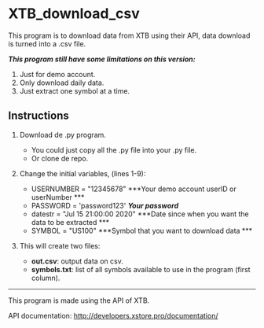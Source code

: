 # XTB_download_csv
This program is to download data from XTB using their API, data download is turned into a .csv file.

***This program still have some limitations on this version:***
1. Just for demo account.
2. Only download daily data.
3. Just extract one symbol at a time.

## Instructions 
1. Download de .py program.
    * You could just copy all the .py file into your .py file.
    * Or clone de repo.
    
2. Change the initial variables, (lines 1-9):
    * USERNUMBER = "12345678"   ***Your demo account userID or userNumber ***
    * PASSWORD = 'password123'   ***Your password***
    * datestr = "Jul 15 21:00:00 2020" ***Date since when you want the data to be extracted ***
    * SYMBOL = "US100" ***Symbol that you want to download data ***

3. This will create two files:
    * **out.csv**: output data on csv.
    * **symbols.txt**: list of all symbols available to use in the program (first column).

---

This program is made using the API of XTB.

API documentation: http://developers.xstore.pro/documentation/

